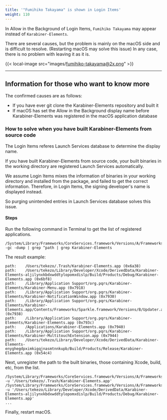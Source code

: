 ```yaml
---
title: '"Fumihiko Takayama" is shown in Login Items'
weight: 110
---
```


In Allow in the Background of Login Items, `Fumihiko Takayama` may appear instead of `Karabiner-Elements`.

There are several causes, but the problem is mainly on the macOS side and is difficult to resolve. (Restarting macOS may solve this issue)
In any case, there is no problem with leaving it as it is.

{{< local-image src="images/fumihiko-takayama@2x.png" >}}

---

## Information for those who want to know more

The confirmed causes are as follows:

-   If you have ever git clone the Karabiner-Elements repository and built it
-   If macOS has set the Allow in the Background display name before Karabiner-Elements was registered in the macOS application database

### How to solve when you have built Karabiner-Elements from source code

The Login Items referes Launch Services database to determine the display name.

If you have built Karabiner-Elements from source code, your built binaries in the working directory are registered Launch Services automatically.

We assume Login Items mixes the information of binaries in your working directory and installed from the package, and failed to get the correct information.
Therefore, in Login Items, the signing developer's name is displayed instead.

So purging unintended entries in Launch Services database solves this issue.

#### Steps

Run the following command in Terminal to get the list of registered applications.

```shell
/System/Library/Frameworks/CoreServices.framework/Versions/A/Frameworks/LaunchServices.framework/Versions/A/Support/lsregister -gc -dump | grep ^path | grep Karabiner-Elements
```

The result example:

```text
path:    /Users/tekezo/.Trash/Karabiner-Elements.app (0x6a38)
path:    /Users/tekezo/Library/Developer/Xcode/DerivedData/Karabiner-Elements-aljilynxkbdxwddtylopomxdislp/Build/Products/Debug/Karabiner-Elements.app (0x6bf8)
path:    /Library/Application Support/org.pqrs/Karabiner-Elements/Karabiner-Menu.app (0x7918)
path:    /Library/Application Support/org.pqrs/Karabiner-Elements/Karabiner-NotificationWindow.app (0x7930)
path:    /Library/Application Support/org.pqrs/Karabiner-Elements/Karabiner-Elements.app/Contents/Frameworks/Sparkle.framework/Versions/B/Updater.app (0x7938)
path:    /Library/Application Support/org.pqrs/Karabiner-Elements/Karabiner-Elements.app (0x793c)
path:    /Applications/Karabiner-Elements.app (0x7940)
path:    /Library/Application Support/org.pqrs/Karabiner-Elements/Karabiner-MultitouchExtension.app (0x7944)
path:    /Users/tekezo/Library/Developer/Xcode/DerivedData/Karabiner-Elements-enyghegdpximkigqjnasmtnnkupb/Build/Products/Release/Karabiner-Elements.app (0x54c4)
```

Next, unregister the path to the built binaries, those containing Xcode, build, etc, from the list.

```sheel
/System/Library/Frameworks/CoreServices.framework/Versions/A/Frameworks/LaunchServices.framework/Versions/A/Support/lsregister -u '/Users/tekezo/.Trash/Karabiner-Elements.app'
/System/Library/Frameworks/CoreServices.framework/Versions/A/Frameworks/LaunchServices.framework/Versions/A/Support/lsregister -u '/Users/tekezo/Library/Developer/Xcode/DerivedData/Karabiner-Elements-aljilynxkbdxwddtylopomxdislp/Build/Products/Debug/Karabiner-Elements.app'
...
```

Finally, restart macOS.
